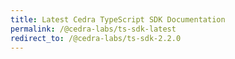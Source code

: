 ```yaml
---
title: Latest Cedra TypeScript SDK Documentation
permalink: /@cedra-labs/ts-sdk-latest
redirect_to: /@cedra-labs/ts-sdk-2.2.0
---
```

